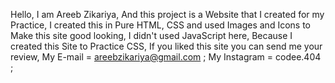 Hello,
I am Areeb Zikariya,
And this project is a Website that I created for my Practice,
I created this in Pure HTML, CSS and used Images and Icons to Make this site good looking,
I didn't used JavaScript here, Because I created this Site to Practice CSS,
If you liked this site you can send me your review,
My E-mail = areebzikariya@gmail.com ;
My Instagram = codee.404 ;
